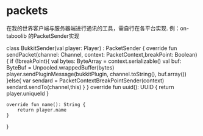 # packets
在我的世界客户端与服务器端进行通讯的工具，需自行在各平台实现. 例：on-taboolib 的PacketSender实现


class BukkitSender(val player: Player) : PacketSender {
    override fun sendPacket(channel: Channel, context: PacketContext,breakPoint: Boolean) {
        if (!breakPoint){
            val bytes: ByteArray = context.serializable()
            val buf: ByteBuf = Unpooled.wrappedBuffer(bytes)
            player.sendPluginMessage(bukkitPlugin, channel.toString(), buf.array())
        }else{
            var sendard = PacketContextBreakPointSender(context)
            sendard.sendTo(channel,this)
        }
    }
    override fun uuid(): UUID {
        return player.uniqueId
    }

    override fun name(): String {
        return player.name
    }
}
